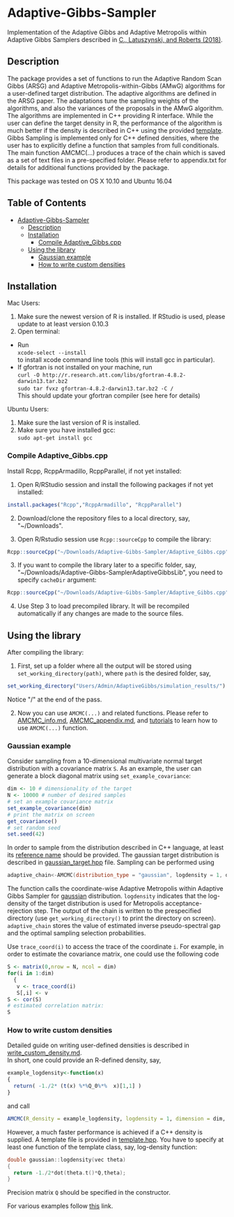 # Adaptive-Gibbs-Sampler
Implementation of the Adaptive Gibbs and Adaptive Metropolis within Adaptive Gibbs Samplers described in [C., Latuszynski, and Roberts (2018)](https://arxiv.org/abs/1801.09299).

## Description
The package provides a set of functions to run the Adaptive Random Scan Gibbs (ARSG) and  Adaptive Metropolis-within-Gibbs (AMwG) algorithms for a user-defined target distribution. The adaptive algorithms are defined in the ARSG paper. The adaptations tune the sampling weights of the algorithms, and also the variances of the proposals in the AMwG algorithm.  The algorithms are implemented in C++ providing R interface. While the user can define the target density in R, the performance of the algorithm is much better if the density is described in C++ using the provided [template](../master/examples/template.hpp).  Gibbs Sampling is implemented only for C++ defined densities, where the user has to explicitly define a function that samples from full conditionals. The main function AMCMC(...) produces a trace of the chain which  is saved as a set of text files in a pre-specified  folder. Please refer to appendix.txt for details for additional functions provided by the package. 

This package was tested on OS X 10.10 and Ubuntu 16.04

Table of Contents
-----------------

   * [Adaptive-Gibbs-Sampler](#adaptive-gibbs-sampler)
      * [Description](#description)
      * [Installation](#installation)
         * [Compile Adaptive_Gibbs.cpp](#compile-adaptive_gibbscpp)
      * [Using the library](#using-the-library)
         * [Gaussian example](#gaussian-example)
         * [How to write custom densities](#how-to-write-custom-densities)
	 

## Installation
Mac Users:
1. Make sure the newest version of R is installed. If RStudio is used, please update to at least version 0.10.3
2. Open terminal:
  * Run <br/>
  `xcode-select --install`<br/>
  to install xcode command line tools (this will install gcc in particular).
  *  If gfortran is not installed on your machine, run <br/>
		`curl -O http://r.research.att.com/libs/gfortran-4.8.2-darwin13.tar.bz2`<br/>
		`sudo tar fvxz gfortran-4.8.2-darwin13.tar.bz2 -C /`<br/>
    This should update your gfortran compiler (see here for details)


Ubuntu Users:
1. Make sure the last version of R is installed.
2. Make sure you have installed gcc: <br/>
	`sudo apt-get install gcc`

### Compile Adaptive_Gibbs.cpp

Install Rcpp, RcppArmadillo, RcppParallel, if not yet installed:
1. Open R/RStudio session and install the following packages if not yet installed:<br/>
```R
install.packages("Rcpp","RcppArmadillo", "RcppParallel")
```
2. Download/clone the repository files to a local directory, say, "~/Downloads".

3. Open R/Rstudio session use `Rcpp::sourceCpp` to compile the library:
```R
Rcpp::sourceCpp("~/Downloads/Adaptive-Gibbs-Sampler/Adaptive_Gibbs.cpp")
```

3. If you want to compile the library later to a specific folder, say, "~/Downloads/Adaptive-Gibbs-SamplerAdaptiveGibbsLib", you need to specify `cacheDir` argument:
```R
Rcpp::sourceCpp("~/Downloads/Adaptive-Gibbs-Sampler/Adaptive_Gibbs.cpp", cacheDir = "~/Downloads/Adaptive-Gibbs-Sampler/AdaptiveGibbsLib")
```
4. Use Step 3 to load precompiled library. It will be recompiled automatically if any changes are made to the source files.

## Using the library

After compiling the library:
1. First, set up a folder where all the output will be stored using `set_working_directory(path)`, where `path` is the desired folder, say, 
```R
set_working_directory("Users/Admin/AdaptiveGibbs/simulation_results/")
```
Notice "/" at the end of the pass.

2. Now you can use `AMCMC(...)` and related functions. Please refer to [AMCMC_info.md](../master/man/AMCMC_info.md), [AMCMC_appendix.md](../master/man/AMCMC_appendix.md),  and [tutorials](../master/tutorials) to learn how to use `AMCMC(...)` function. 

### Gaussian example
Consider sampling from a 10-dimensional multivariate normal target distribution with a covariance matrix `S`. As an example, the user can generate a block diagonal matrix using `set_example_covariance`:
```R
dim <- 10 # dimensionality of the target 
N <- 10000 # number of desired samples
# set an example covariance matrix
set_example_covariance(dim)
# print the matrix on screen
get_covariance()
# set random seed
set.seed(42)
```
In order to sample from the distribution described in C++ language, at least its [reference name](density_list.hpp) should be provided. The gaussian target distribution is described in [gaussian_target.hpp](../master/examples/gaussian_target.hpp) file. Sampling can be performed using
```C++
adaptive_chain<-AMCMC(distribution_type = "gaussian", logdensity = 1, dimension = dim, N = N)
```
The function calls the coordinate-wise Adaptive Metropolis within Adaptive Gibbs Sampler for [gaussian](../master/examples/gaussian_target.hpp) distribution. `logdensity` indicates that the log-density of the target distribution is used for Metropolis acceptance-rejection step. The output of the chain is written to the prespecified directory (use `get_working_directory()` to print the directory on screen). `adaptive_chain` stores the value of estimated inverse pseudo-spectral gap and the optimal sampling selection probabilities. 

Use `trace_coord(i)` to access the trace of the coordinate `i`. For example, in order to estimate the covariance matrix, one could use the following code
```R
S <- matrix(0,nrow = N, ncol = dim)
for(i in 1:dim)
  {
   v <- trace_coord(i)
   S[,i] <- v
S <- cor(S)
# estimated correlation matrix:
S
```

### How to write custom densities

Detailed guide on writing user-defined densities is described in [write_custom_density.md](../master/man/write_custom_density.md).  
In short, one could provide an R-defined density, say,
```R
example_logdensity<-function(x)
{ 
  return( -1./2* (t(x) %*%Q_0%*%  x)[1,1] )
}
```
and call 
```R
AMCMC(R_density = example_logdensity, logdensity = 1, dimension = dim, N = N)
```			

However, a much faster performance is achieved if a C++ density is supplied. A template file is provided in [template.hpp](../master/examples/template.hpp). You have to specify at least one function of the template class, say, log-density function:
```C++
double gaussian::logdensity(vec theta)
{
  return -1./2*dot(theta.t()*Q,theta);
}
```
Precision matrix `Q` should be specified in the constructor. 


For various examples follow [this](/examples) link.
